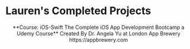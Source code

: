 # Lauren's Completed Projects
<p align="center">
**Course: iOS-Swift The Complete iOS App Development Bootcamp a Udemy Course**    
Created By Dr. Angela Yu at London App Brewery   
https://appbrewery.com  
</p>
